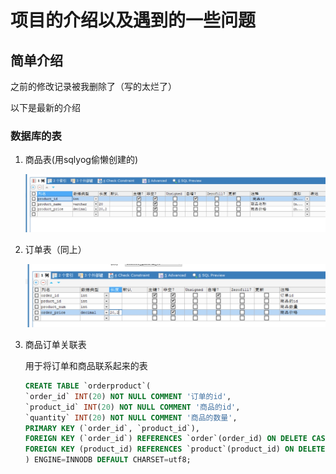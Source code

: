 # 项目的介绍以及遇到的一些问题

## 简单介绍

之前的修改记录被我删除了（写的太烂了）

以下是最新的介绍

### 数据库的表

1. 商品表(用sqlyog偷懒创建的)

   ![image-20231115180920569](./markdown-img/README.assets/image-20231115180920569.png)

2. 订单表（同上）

   ![image-20231115180942453](./markdown-img/README.assets/image-20231115180942453.png)

3. 商品订单关联表

   用于将订单和商品联系起来的表

   ```sql
   CREATE TABLE `orderproduct`(
   `order_id` INT(20) NOT NULL COMMENT '订单的id',
   `product_id` INT(20) NOT NULL COMMENT '商品的id',
   `quantity` INT(20) NOT NULL COMMENT '商品的数量',
   PRIMARY KEY (`order_id`, `product_id`),
   FOREIGN KEY (`order_id`) REFERENCES `order`(order_id) ON DELETE CASCADE,
   FOREIGN KEY (product_id) REFERENCES `product`(product_id) ON DELETE CASCADE
   ) ENGINE=INNODB DEFAULT CHARSET=utf8;
   ```

   







